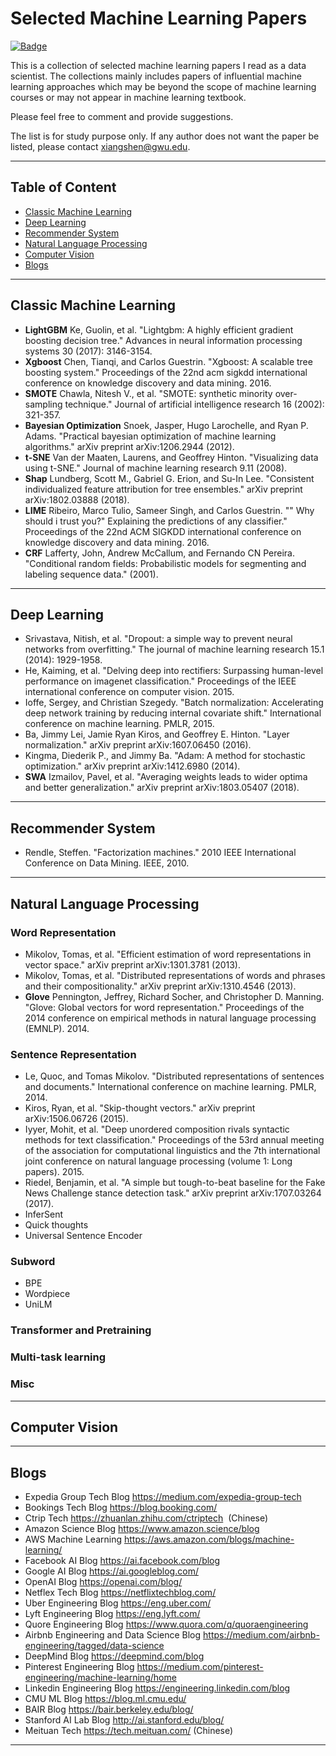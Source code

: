 # Selected Machine Learning Papers
[![Badge](https://img.shields.io/badge/link-996.icu-%23FF4D5B.svg?style=flat-square)](https://996.icu/#/en_US)

This is a collection of selected machine learning papers I read as a data scientist. The collections mainly includes papers of influential machine learning approaches which may be beyond the scope of machine learning courses or may not appear in machine learning textbook. 

Please feel free to comment and provide suggestions. 

The list is for study purpose only. If any author does not want the paper be listed, please contact xiangshen@gwu.edu. 


***

## Table of Content
* [Classic Machine Learning](https://github.com/sx910604/Selected_ML_Papers#Classic-Machine-Learning)
* [Deep Learning](https://github.com/sx910604/Selected_ML_Papers#Deep-Learning)
* [Recommender System](https://github.com/sx910604/Selected_ML_Papers#Recommender-System)
* [Natural Language Processing](https://github.com/sx910604/Selected_ML_Papers#Natural-Language-Processing)
* [Computer Vision](https://github.com/sx910604/Selected_ML_Papers#Computer-Vision)
* [Blogs](https://github.com/sx910604/Selected_ML_Papers#Blogs)

***

## Classic Machine Learning
* **LightGBM** Ke, Guolin, et al. "Lightgbm: A highly efficient gradient boosting decision tree." Advances in neural information processing systems 30 (2017): 3146-3154.
* **Xgboost** Chen, Tianqi, and Carlos Guestrin. "Xgboost: A scalable tree boosting system." Proceedings of the 22nd acm sigkdd international conference on knowledge discovery and data mining. 2016.
* **SMOTE** Chawla, Nitesh V., et al. "SMOTE: synthetic minority over-sampling technique." Journal of artificial intelligence research 16 (2002): 321-357.
* **Bayesian Optimization** Snoek, Jasper, Hugo Larochelle, and Ryan P. Adams. "Practical bayesian optimization of machine learning algorithms." arXiv preprint arXiv:1206.2944 (2012).
* **t-SNE** Van der Maaten, Laurens, and Geoffrey Hinton. "Visualizing data using t-SNE." Journal of machine learning research 9.11 (2008).
* **Shap** Lundberg, Scott M., Gabriel G. Erion, and Su-In Lee. "Consistent individualized feature attribution for tree ensembles." arXiv preprint arXiv:1802.03888 (2018).
* **LIME** Ribeiro, Marco Tulio, Sameer Singh, and Carlos Guestrin. "" Why should i trust you?" Explaining the predictions of any classifier." Proceedings of the 22nd ACM SIGKDD international conference on knowledge discovery and data mining. 2016.
* **CRF** Lafferty, John, Andrew McCallum, and Fernando CN Pereira. "Conditional random fields: Probabilistic models for segmenting and labeling sequence data." (2001).
***

## Deep Learning
* Srivastava, Nitish, et al. "Dropout: a simple way to prevent neural networks from overfitting." The journal of machine learning research 15.1 (2014): 1929-1958.
* He, Kaiming, et al. "Delving deep into rectifiers: Surpassing human-level performance on imagenet classification." Proceedings of the IEEE international conference on computer vision. 2015.
* Ioffe, Sergey, and Christian Szegedy. "Batch normalization: Accelerating deep network training by reducing internal covariate shift." International conference on machine learning. PMLR, 2015.
* Ba, Jimmy Lei, Jamie Ryan Kiros, and Geoffrey E. Hinton. "Layer normalization." arXiv preprint arXiv:1607.06450 (2016).
* Kingma, Diederik P., and Jimmy Ba. "Adam: A method for stochastic optimization." arXiv preprint arXiv:1412.6980 (2014).
* **SWA** Izmailov, Pavel, et al. "Averaging weights leads to wider optima and better generalization." arXiv preprint arXiv:1803.05407 (2018).


***

## Recommender System
* Rendle, Steffen. "Factorization machines." 2010 IEEE International Conference on Data Mining. IEEE, 2010.

***

## Natural Language Processing
### Word Representation
* Mikolov, Tomas, et al. "Efficient estimation of word representations in vector space." arXiv preprint arXiv:1301.3781 (2013).
* Mikolov, Tomas, et al. "Distributed representations of words and phrases and their compositionality." arXiv preprint arXiv:1310.4546 (2013).
* **Glove** Pennington, Jeffrey, Richard Socher, and Christopher D. Manning. "Glove: Global vectors for word representation." Proceedings of the 2014 conference on empirical methods in natural language processing (EMNLP). 2014.

### Sentence Representation
* Le, Quoc, and Tomas Mikolov. "Distributed representations of sentences and documents." International conference on machine learning. PMLR, 2014.
* Kiros, Ryan, et al. "Skip-thought vectors." arXiv preprint arXiv:1506.06726 (2015).
* Iyyer, Mohit, et al. "Deep unordered composition rivals syntactic methods for text classification." Proceedings of the 53rd annual meeting of the association for computational linguistics and the 7th international joint conference on natural language processing (volume 1: Long papers). 2015.
* Riedel, Benjamin, et al. "A simple but tough-to-beat baseline for the Fake News Challenge stance detection task." arXiv preprint arXiv:1707.03264 (2017).
* InferSent
* Quick thoughts
* Universal Sentence Encoder

### Subword
* BPE
* Wordpiece
* UniLM

### Transformer and Pretraining

### Multi-task learning

### Misc


***

## Computer Vision


***

## Blogs
* Expedia Group Tech Blog https://medium.com/expedia-group-tech
* Bookings Tech Blog https://blog.booking.com/
* Ctrip Tech https://zhuanlan.zhihu.com/ctriptech  (Chinese)
* Amazon Science Blog https://www.amazon.science/blog
* AWS Machine Learning https://aws.amazon.com/blogs/machine-learning/
* Facebook AI Blog https://ai.facebook.com/blog
* Google AI Blog https://ai.googleblog.com/
* OpenAI Blog https://openai.com/blog/
* Netflex Tech Blog https://netflixtechblog.com/
* Uber Engineering Blog https://eng.uber.com/
* Lyft Engineering Blog https://eng.lyft.com/
* Quore Engineering Blog https://www.quora.com/q/quoraengineering
* Airbnb Engineering and Data Science Blog https://medium.com/airbnb-engineering/tagged/data-science
* DeepMind Blog https://deepmind.com/blog
* Pinterest Engineering Blog https://medium.com/pinterest-engineering/machine-learning/home
* Linkedin Engineering Blog https://engineering.linkedin.com/blog
* CMU ML Blog https://blog.ml.cmu.edu/
* BAIR Blog https://bair.berkeley.edu/blog/
* Stanford AI Lab Blog http://ai.stanford.edu/blog/
* Meituan Tech https://tech.meituan.com/ (Chinese)

***

